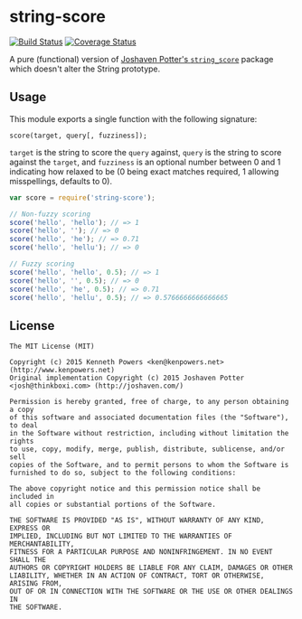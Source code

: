 string-score
============

[![Build Status](https://travis-ci.org/KenPowers/string-score.svg?branch=master)](https://travis-ci.org/KenPowers/string-score) [![Coverage Status](https://coveralls.io/repos/KenPowers/string-score/badge.svg?branch=master)](https://coveralls.io/r/KenPowers/string-score?branch=master)

A pure (functional) version of [Joshaven Potter's `string_score`][ss] package
which doesn't alter the String prototype.

Usage
-----

This module exports a single function with the following signature:

```
score(target, query[, fuzziness]);
```

`target` is the string to score the `query` against, `query` is the string to
score against the `target`, and `fuzziness` is an optional number between 0 and
1 indicating how relaxed to be (0 being exact matches required, 1 allowing
misspellings, defaults to 0).

```js
var score = require('string-score');

// Non-fuzzy scoring
score('hello', 'hello'); // => 1
score('hello', ''); // => 0
score('hello', 'he'); // => 0.71
score('hello', 'hellu'); // => 0

// Fuzzy scoring
score('hello', 'hello', 0.5); // => 1
score('hello', '', 0.5); // => 0
score('hello', 'he', 0.5); // => 0.71
score('hello', 'hellu', 0.5); // => 0.5766666666666665
```

License
-------

```
The MIT License (MIT)

Copyright (c) 2015 Kenneth Powers <ken@kenpowers.net> (http://www.kenpowers.net)
Original implementation Copyright (c) 2015 Joshaven Potter <josh@thinkboxi.com> (http://joshaven.com/)

Permission is hereby granted, free of charge, to any person obtaining a copy
of this software and associated documentation files (the "Software"), to deal
in the Software without restriction, including without limitation the rights
to use, copy, modify, merge, publish, distribute, sublicense, and/or sell
copies of the Software, and to permit persons to whom the Software is
furnished to do so, subject to the following conditions:

The above copyright notice and this permission notice shall be included in
all copies or substantial portions of the Software.

THE SOFTWARE IS PROVIDED "AS IS", WITHOUT WARRANTY OF ANY KIND, EXPRESS OR
IMPLIED, INCLUDING BUT NOT LIMITED TO THE WARRANTIES OF MERCHANTABILITY,
FITNESS FOR A PARTICULAR PURPOSE AND NONINFRINGEMENT. IN NO EVENT SHALL THE
AUTHORS OR COPYRIGHT HOLDERS BE LIABLE FOR ANY CLAIM, DAMAGES OR OTHER
LIABILITY, WHETHER IN AN ACTION OF CONTRACT, TORT OR OTHERWISE, ARISING FROM,
OUT OF OR IN CONNECTION WITH THE SOFTWARE OR THE USE OR OTHER DEALINGS IN
THE SOFTWARE.
```

[ss]: https://github.com/joshaven/string_score "joshaven/string_score"
